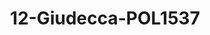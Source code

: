 ---
title: 12-Giudecca-POL1537
image: 12-Giudecca-POL1537.jpg
brand: elisabetta-polignano
layout: vestito
---